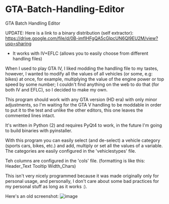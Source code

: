 # GTA-Batch-Handling-Editor
GTA Batch Handling Editor

UPDATE: Here is a link to a binary distribution (self extractor): https://drive.google.com/file/d/0B-imfIHFgQA5cGlpcUN6Ql9EU2M/view?usp=sharing
- It works with IV+EFLC (allows you to easily choose from different handling files)

When I used to play GTA IV, I liked modding the handling file to my tastes, however, I wanted to modify all the values of all vehicles (or some, e.g: bikes) at once, for example, multiplying the value of the engine power or top speed by some number; I couldn't find anything on the web to do that (for both IV and EFLC), so I decided to make my own.

This program should work with any GTA version (HD era) with only minor adjustments, so I'm waiting for the GTA V handling to be moddable in order to put it to the test and unlike the other editors, this one leaves the commented lines intact.

It's written in Python (2) and requires PyQt4 to work, in the future I'm going to build binaries with pyinstaller.

With this program you can easily select (and de-select) a vehicle category (sports cars, bikes, etc.) and add, multiply or set all the values of a variable. The categories are easily configured in the 'vehiclestypes' file.

Teh columns are configured in the 'cols' file. (formatting is like this: Header_Text Tooltip Width_Chars)

This isn't very nicely programmed because it was made originally only for personal usage, and personally, I don't care about some bad practices for my personal stuff as long as it works :).

Here's an old screenshot:
![image](https://fungamesreactor.files.wordpress.com/2015/05/sshot1.png)
